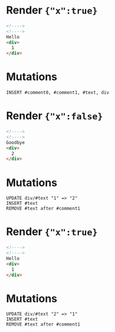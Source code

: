 # Render `{"x":true}`

```html
<!---->
<!---->
Hello
<div>
  1
</div>
```

# Mutations
```
INSERT #comment0, #comment1, #text, div
```

# Render `{"x":false}`

```html
<!---->
<!---->
Goodbye
<div>
  2
</div>
```

# Mutations
```
UPDATE div/#text "1" => "2"
INSERT #text
REMOVE #text after #comment1
```

# Render `{"x":true}`

```html
<!---->
<!---->
Hello
<div>
  1
</div>
```

# Mutations
```
UPDATE div/#text "2" => "1"
INSERT #text
REMOVE #text after #comment1
```